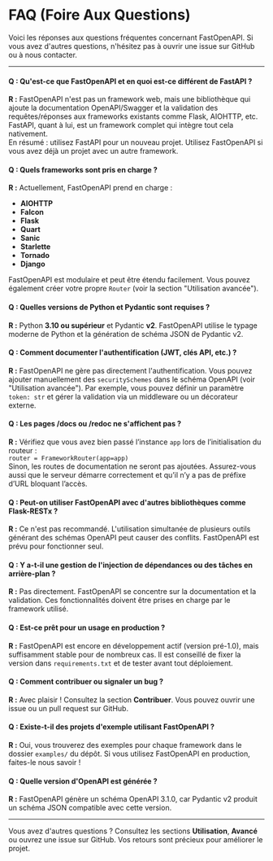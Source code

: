 # FAQ (Foire Aux Questions)

Voici les réponses aux questions fréquentes concernant FastOpenAPI. Si vous avez d'autres questions, n'hésitez pas à ouvrir une issue sur GitHub ou à nous contacter.

---

#### **Q : Qu'est-ce que FastOpenAPI et en quoi est-ce différent de FastAPI ?**  
**R :** FastOpenAPI n'est pas un framework web, mais une bibliothèque qui ajoute la documentation OpenAPI/Swagger et la validation des requêtes/réponses aux frameworks existants comme Flask, AIOHTTP, etc.  
FastAPI, quant à lui, est un framework complet qui intègre tout cela nativement.  
En résumé : utilisez FastAPI pour un nouveau projet. Utilisez FastOpenAPI si vous avez déjà un projet avec un autre framework.

#### **Q : Quels frameworks sont pris en charge ?**  
**R :** Actuellement, FastOpenAPI prend en charge :
- **AIOHTTP**
- **Falcon**
- **Flask**
- **Quart**
- **Sanic**
- **Starlette**
- **Tornado**
- **Django**

FastOpenAPI est modulaire et peut être étendu facilement. Vous pouvez également créer votre propre `Router` (voir la section "Utilisation avancée").

#### **Q : Quelles versions de Python et Pydantic sont requises ?**  
**R :** Python **3.10 ou supérieur** et Pydantic **v2**. FastOpenAPI utilise le typage moderne de Python et la génération de schéma JSON de Pydantic v2.

#### **Q : Comment documenter l'authentification (JWT, clés API, etc.) ?**  
**R :** FastOpenAPI ne gère pas directement l'authentification. Vous pouvez ajouter manuellement des `securitySchemes` dans le schéma OpenAPI (voir "Utilisation avancée"). Par exemple, vous pouvez définir un paramètre `token: str` et gérer la validation via un middleware ou un décorateur externe.

#### **Q : Les pages /docs ou /redoc ne s'affichent pas ?**  
**R :** Vérifiez que vous avez bien passé l’instance `app` lors de l’initialisation du routeur :  
`router = FrameworkRouter(app=app)`  
Sinon, les routes de documentation ne seront pas ajoutées. Assurez-vous aussi que le serveur démarre correctement et qu’il n’y a pas de préfixe d’URL bloquant l’accès.

#### **Q : Peut-on utiliser FastOpenAPI avec d'autres bibliothèques comme Flask-RESTx ?**  
**R :** Ce n'est pas recommandé. L'utilisation simultanée de plusieurs outils générant des schémas OpenAPI peut causer des conflits. FastOpenAPI est prévu pour fonctionner seul.

#### **Q : Y a-t-il une gestion de l'injection de dépendances ou des tâches en arrière-plan ?**  
**R :** Pas directement. FastOpenAPI se concentre sur la documentation et la validation. Ces fonctionnalités doivent être prises en charge par le framework utilisé.

#### **Q : Est-ce prêt pour un usage en production ?**  
**R :** FastOpenAPI est encore en développement actif (version pré-1.0), mais suffisamment stable pour de nombreux cas. Il est conseillé de fixer la version dans `requirements.txt` et de tester avant tout déploiement.

#### **Q : Comment contribuer ou signaler un bug ?**  
**R :** Avec plaisir ! Consultez la section **Contribuer**. Vous pouvez ouvrir une issue ou un pull request sur GitHub.

#### **Q : Existe-t-il des projets d'exemple utilisant FastOpenAPI ?**  
**R :** Oui, vous trouverez des exemples pour chaque framework dans le dossier `examples/` du dépôt. Si vous utilisez FastOpenAPI en production, faites-le nous savoir !

#### **Q : Quelle version d'OpenAPI est générée ?**  
**R :** FastOpenAPI génère un schéma OpenAPI 3.1.0, car Pydantic v2 produit un schéma JSON compatible avec cette version.

---

Vous avez d'autres questions ? Consultez les sections **Utilisation**, **Avancé** ou ouvrez une issue sur GitHub. Vos retours sont précieux pour améliorer le projet.
